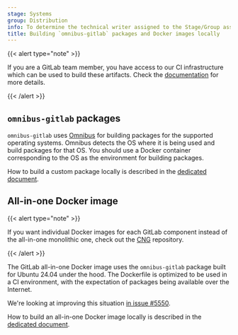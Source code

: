 ```yaml
---
stage: Systems
group: Distribution
info: To determine the technical writer assigned to the Stage/Group associated with this page, see https://handbook.gitlab.com/handbook/product/ux/technical-writing/#assignments
title: Building `omnibus-gitlab` packages and Docker images locally
---
```


{{< alert type="note" >}}

If you are a GitLab team member, you have access to our CI infrastructure which
can be used to build these artifacts. Check the [documentation](team_member_docs.md)
for more details.

{{< /alert >}}

## `omnibus-gitlab` packages

<!-- vale gitlab_base.SubstitutionWarning = NO -->

`omnibus-gitlab` uses [Omnibus](https://github.com/chef/omnibus) for
building packages for the supported operating systems. Omnibus detects
the OS where it is being used and build packages for that OS. You should use a
Docker container corresponding to the OS as the environment for building packages.

<!-- vale gitlab_base.SubstitutionWarning = YES -->

How to build a custom package locally is described in the
[dedicated document](build_package.md).

## All-in-one Docker image

{{< alert type="note" >}}

If you want individual Docker images for each GitLab component instead of the
all-in-one monolithic one, check out the
[CNG](https://gitlab.com/gitlab-org/build/CNG) repository.

{{< /alert >}}

The GitLab all-in-one Docker image uses the `omnibus-gitlab` package built for
Ubuntu 24.04 under the hood. The Dockerfile is optimized to be used in a CI
environment, with the expectation of packages being available over the Internet.

We're looking at improving this situation
[in issue #5550](https://gitlab.com/gitlab-org/omnibus-gitlab/-/issues/5550).

How to build an all-in-one Docker image locally is described in the
[dedicated document](build_docker_image.md).
